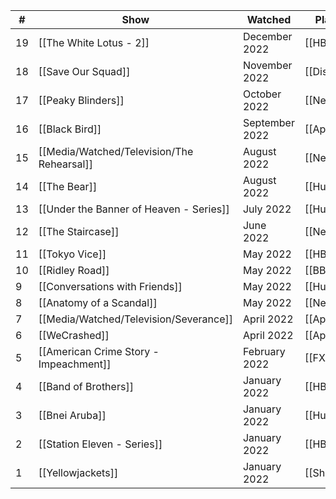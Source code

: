
| #   | Show                                       | Watched        | Platform     | Status      |
| --- | ------------------------------------------ | -------------- | ------------ | ----------- |
| 19  | [[The White Lotus - 2]]                    | December 2022  | [[HBO Max]]  | #finished   |
| 18  | [[Save Our Squad]]                         | November 2022  | [[Disney+]]  | #finished   |
| 17  | [[Peaky Blinders]]                         | October 2022   | [[Netflix]]  | #inprogress |
| 16  | [[Black Bird]]                             | September 2022 | [[Apple Tv]] | #inprogress |
| 15  | [[Media/Watched/Television/The Rehearsal]] | August 2022    | [[Netflix]]  | #inprogress |
| 14  | [[The Bear]]                               | August 2022    | [[Hulu]]     | #finished   |
| 13  | [[Under the Banner of Heaven - Series]]    | July 2022      | [[Hulu]]     | #finished   |
| 12  | [[The Staircase]]                          | June 2022      | [[Netflix]]  | #finished   |
| 11  | [[Tokyo Vice]]                             | May 2022       | [[HBO Max]]  | #finished   |
| 10  | [[Ridley Road]]                            | May 2022       | [[BBC]]      | #abandoned  |
| 9   | [[Conversations with Friends]]             | May 2022       | [[Hulu]]     | #abandoned  |
| 8   | [[Anatomy of a Scandal]]                   | May 2022       | [[Netflix]]  | #finished   |
| 7   | [[Media/Watched/Television/Severance]]     | April 2022     | [[Apple Tv]] | #inprogress |
| 6   | [[WeCrashed]]                              | April 2022     | [[Apple Tv]] | #finished   |
| 5   | [[American Crime Story - Impeachment]]     | February 2022  | [[FX]]       | #abandoned  |
| 4   | [[Band of Brothers]]                       | January 2022   | [[HBO Max]]  | #inprogress |
| 3   | [[Bnei Aruba]]                             | January 2022   | [[Hulu]]     | #finished   |
| 2   | [[Station Eleven - Series]]                | January 2022   | [[HBO Max]]  | #finished   |
| 1   | [[Yellowjackets]]                          | January 2022   | [[Showtime]] | #finished   |



